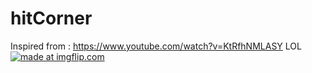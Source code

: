 # hitCorner
Inspired from : https://www.youtube.com/watch?v=KtRfhNMLASY LOL
<a href="https://imgflip.com/gif/2wm0xv"><img src="https://i.imgflip.com/2wm0xv.gif" title="made at imgflip.com"/></a>
